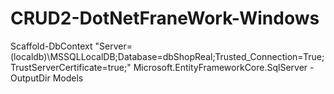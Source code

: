 # CRUD2-DotNetFraneWork-Windows

Scaffold-DbContext "Server=(localdb)\MSSQLLocalDB;Database=dbShopReal;Trusted_Connection=True;TrustServerCertificate=true;" Microsoft.EntityFrameworkCore.SqlServer
-OutputDir Models